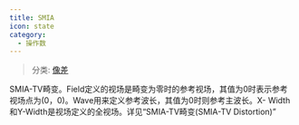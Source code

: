 ```yaml
---
title: SMIA
icon: state
category:
  - 操作数
---
```


> 分类: [像差](/hb/operands/131/885/  "Zemax 操作数 像差")

SMIA-TV畸变。Field定义的视场是畸变为零时的参考视场，其值为0时表示参考视场点为(0，0)。Wave用来定义参考波长，其值为0时则参考主波长。X- Width和Y-Width是视场定义的全视场。详见“SMIA-TV畸变(SMIA-TV Distortion)”